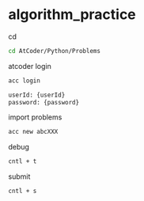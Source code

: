 # algorithm_practice


cd

```bash
cd AtCoder/Python/Problems
```

atcoder login

```bash
acc login

userId: {userId}
password: {password}
```

import problems

```bash
acc new abcXXX
```

debug

```bash
cntl + t
```

submit

```bash
cntl + s
```
